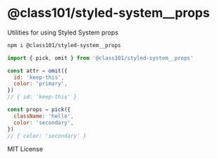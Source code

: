 
# @class101/styled-system__props

Utilities for using Styled System props

```sh
npm i @class101/styled-system__props
```

```js
import { pick, omit } from '@class101/styled-system__props'

const attr = omit({
  id: 'keep-this',
  color: 'primary',
})
// { id: 'keep-this' }

const props = pick({
  className: 'hello',
  color: 'secondary',
})
// { color: 'secondary' }
```

MIT License
